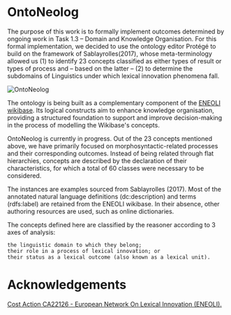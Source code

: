 # OntoNeolog
The purpose of this work is to formally implement outcomes determined by  ongoing work in Task 1.3 – Domain and Knowledge Organisation. For this formal implementation, we decided to use the ontology editor Protégé  to build on the framework of Sablayrolles(2017), whose meta-terminology allowed us (1) to identify 23 concepts classified as either types of result or types of process and – based on the latter – (2) to determine the subdomains of Linguistics under which lexical innovation phenomena fall. 

![OntoNeolog](https://repository-images.githubusercontent.com/997593553/db17a3b1-f659-4306-974a-6902e05cd640)

The ontology is being built as a complementary component of the [ENEOLI wikibase](https://eneoli.wikibase.cloud/wiki/Main_Page). Its logical constructs aim to enhance knowledge organisation, providing a structured foundation to support and improve decision-making in the process of modelling the Wikibase's concepts.

OntoNeolog is currently in progress. Out of the 23 concepts mentioned above,  we have primarily focused on morphosyntactic-related processes and their corresponding outcomes. Instead of being related through flat hierarchies, concepts are described by the declaration of  their characteristics,  for which a total of 60 classes were necessary to be considered. 

The instances are examples sourced from Sablayrolles (2017). Most of the annotated natural language definitions (dc:description) and  terms  (rdfs:label) are retained from the ENEOLI wikibase. In their absence, other authoring resources are used, such as online dictionaries.

The concepts defined here are classified by the reasoner according to 3 axes of analysis:

    the linguistic domain to which they belong;
    their role in a process of lexical innovation; or
    their status as a lexical outcome (also known as a lexical unit).
# Acknowledgements
[Cost Action CA22126 - European Network On Lexical Innovation (ENEOLI).](https://www.cost.eu/actions/CA22126/)

